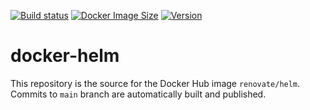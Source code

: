 [![Build status](https://github.com/renovatebot/docker-helm/actions/workflows/build.yml/badge.svg)](https://github.com/renovatebot/docker-helm/actions/workflows/build.yml)
[![Docker Image Size](https://img.shields.io/docker/image-size/renovate/helm/latest)](https://hub.docker.com/r/renovate/helm)
[![Version](https://img.shields.io/docker/v/renovate/helm/latest)](https://hub.docker.com/r/renovate/helm/tags)

# docker-helm

This repository is the source for the Docker Hub image `renovate/helm`. Commits to `main` branch are automatically built and published.
